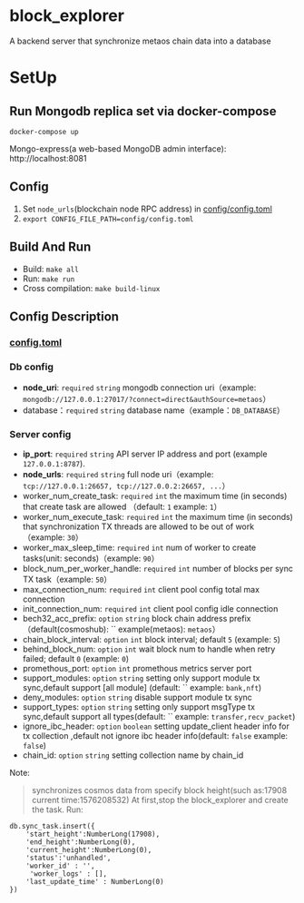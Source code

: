 # block_explorer

A backend server that synchronize metaos chain data into a database

# SetUp

## Run Mongodb replica set via docker-compose
`docker-compose up`

Mongo-express(a web-based MongoDB admin interface): http://localhost:8081

## Config
1. Set `node_urls`(blockchain node RPC address) in [config/config.toml](./config/config.toml)
2. `export CONFIG_FILE_PATH=config/config.toml`
## Build And Run

- Build: `make all`
- Run: `make run`
- Cross compilation: `make build-linux`

## Config Description

### [config.toml](https://github.com/FiiLabs/block_explorer/blob/master/config/config.toml)

### Db config

- **node_uri**: `required` `string` mongodb connection uri（example: `mongodb://127.0.0.1:27017/?connect=direct&authSource=metaos`）
- database：`required` `string` database name（example：`DB_DATABASE`）

### Server config

- **ip_port**: `required` `string` API server IP address and port (example `127.0.0.1:8787`).
- **node_urls**: `required` `string`  full node uri（example: `tcp://127.0.0.1:26657, tcp://127.0.0.2:26657, ...`）
- worker_num_create_task: `required` `int` the maximum time (in seconds) that create task are allowed （default: `1`
  example: `1`）
- worker_num_execute_task: `required` `int` the maximum time (in seconds) that synchronization TX threads are allowed
  to be out of work（example: `30`）
- worker_max_sleep_time: `required` `int` num of worker to create tasks(unit: seconds)（example: `90`）
- block_num_per_worker_handle: `required` `int`  number of blocks per sync TX task（example: `50`）
- max_connection_num: `required` `int` client pool config total max connection
- init_connection_num: `required` `int` client pool config idle connection
- bech32_acc_prefix: `option` `string` block chain address prefix（default(cosmoshub): `` example(metaos): `metaos`）
- chain_block_interval: `option` `int` block interval; default `5` (example: `5`)
- behind_block_num: `option` `int` wait block num to handle when retry failed; default `0` (example: `0`)
- promethous_port: `option` `int` promethous metrics server port
- support_modules: `option` `string` setting only support module tx sync,default
  support [all module] (default: ``
  example: `bank,nft`)
- deny_modules: `option` `string` disable support module tx sync
- support_types: `option` `string` setting only support msgType tx sync,default support all types(default: ``
  example: `transfer,recv_packet`)
- ignore_ibc_header: `option` `boolean` setting update_client header info for tx collection ,default not ignore ibc header info(default: `false`
    example: `false`)
- chain_id: `option` `string` setting collection name by chain_id

Note:
> synchronizes cosmos data from specify block height(such as:17908 current time:1576208532)
> At first,stop the block_explorer and create the task. Run:

  ```
  db.sync_task.insert({
      'start_height':NumberLong(17908),
      'end_height':NumberLong(0),
      'current_height':NumberLong(0),
      'status':'unhandled',
      'worker_id' : '',
       'worker_logs' : [],
      'last_update_time' : NumberLong(0)
  })
  ```
